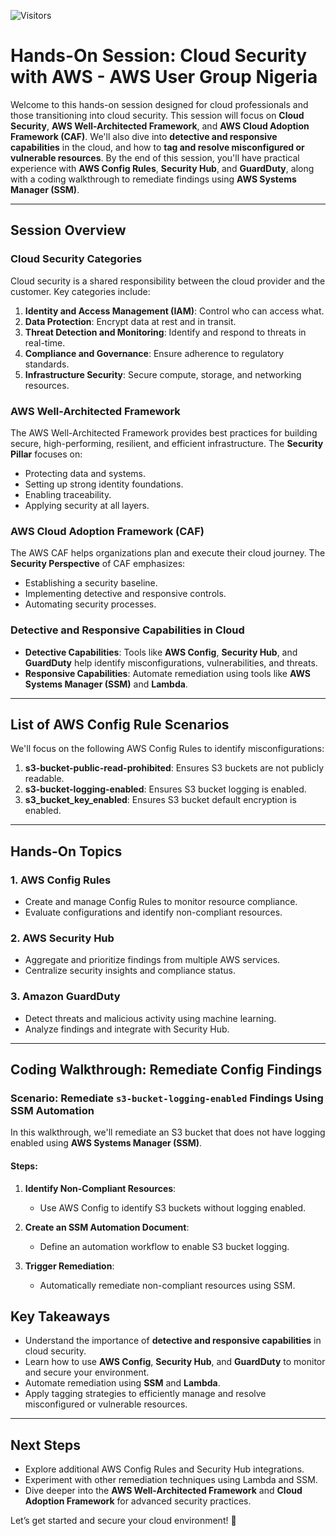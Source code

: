 ![Visitors](https://api.visitorbadge.io/api/visitors?path=https%3A%2F%2Fgithub.com%2Fsuperissy%2Fcloud-sec-remediation-practice.git&countColor=%2337d67a&labelStyle=upper)

# Hands-On Session: Cloud Security with AWS - AWS User Group Nigeria

Welcome to this hands-on session designed for cloud professionals and those transitioning into cloud security. This session will focus on **Cloud Security**, **AWS Well-Architected Framework**, and **AWS Cloud Adoption Framework (CAF)**. We'll also dive into **detective and responsive capabilities** in the cloud, and how to **tag and resolve misconfigured or vulnerable resources**. By the end of this session, you'll have practical experience with **AWS Config Rules**, **Security Hub**, and **GuardDuty**, along with a coding walkthrough to remediate findings using **AWS Systems Manager (SSM)**.

---

## **Session Overview**

### **Cloud Security Categories**
Cloud security is a shared responsibility between the cloud provider and the customer. Key categories include:
1. **Identity and Access Management (IAM)**: Control who can access what.
2. **Data Protection**: Encrypt data at rest and in transit.
3. **Threat Detection and Monitoring**: Identify and respond to threats in real-time.
4. **Compliance and Governance**: Ensure adherence to regulatory standards.
5. **Infrastructure Security**: Secure compute, storage, and networking resources.

### **AWS Well-Architected Framework**
The AWS Well-Architected Framework provides best practices for building secure, high-performing, resilient, and efficient infrastructure. The **Security Pillar** focuses on:
- Protecting data and systems.
- Setting up strong identity foundations.
- Enabling traceability.
- Applying security at all layers.

### **AWS Cloud Adoption Framework (CAF)**
The AWS CAF helps organizations plan and execute their cloud journey. The **Security Perspective** of CAF emphasizes:
- Establishing a security baseline.
- Implementing detective and responsive controls.
- Automating security processes.

### **Detective and Responsive Capabilities in Cloud**
- **Detective Capabilities**: Tools like **AWS Config**, **Security Hub**, and **GuardDuty** help identify misconfigurations, vulnerabilities, and threats.
- **Responsive Capabilities**: Automate remediation using tools like **AWS Systems Manager (SSM)** and **Lambda**.


---

## **List of AWS Config Rule Scenarios**
We'll focus on the following AWS Config Rules to identify misconfigurations:
1. **s3-bucket-public-read-prohibited**: Ensures S3 buckets are not publicly readable.
2. **s3-bucket-logging-enabled**: Ensures S3 bucket logging is enabled.
3. **s3_bucket_key_enabled**: Ensures S3 bucket default encryption is enabled.

---

## **Hands-On Topics**
### 1. **AWS Config Rules**
   - Create and manage Config Rules to monitor resource compliance.
   - Evaluate configurations and identify non-compliant resources.

### 2. **AWS Security Hub**
   - Aggregate and prioritize findings from multiple AWS services.
   - Centralize security insights and compliance status.

### 3. **Amazon GuardDuty**
   - Detect threats and malicious activity using machine learning.
   - Analyze findings and integrate with Security Hub.

---

## **Coding Walkthrough: Remediate Config Findings**

### **Scenario: Remediate `s3-bucket-logging-enabled` Findings Using SSM Automation**
In this walkthrough, we'll remediate an S3 bucket that does not have logging enabled using **AWS Systems Manager (SSM)**.

#### **Steps:**
1. **Identify Non-Compliant Resources**:
   - Use AWS Config to identify S3 buckets without logging enabled.

2. **Create an SSM Automation Document**:
   - Define an automation workflow to enable S3 bucket logging.

3. **Trigger Remediation**:
   - Automatically remediate non-compliant resources using SSM.


## **Key Takeaways**
- Understand the importance of **detective and responsive capabilities** in cloud security.
- Learn how to use **AWS Config**, **Security Hub**, and **GuardDuty** to monitor and secure your environment.
- Automate remediation using **SSM** and **Lambda**.
- Apply tagging strategies to efficiently manage and resolve misconfigured or vulnerable resources.

---

## **Next Steps**
- Explore additional AWS Config Rules and Security Hub integrations.
- Experiment with other remediation techniques using Lambda and SSM.
- Dive deeper into the **AWS Well-Architected Framework** and **Cloud Adoption Framework** for advanced security practices.

Let’s get started and secure your cloud environment! 🚀
